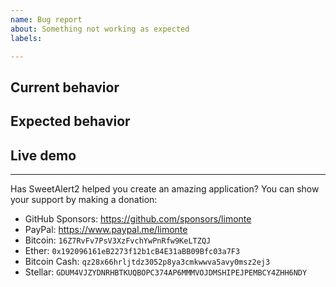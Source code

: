 ```yaml
---
name: Bug report
about: Something not working as expected
labels:

---
```


## Current behavior

<!-- Describe how the issue manifests. -->

## Expected behavior

<!-- Describe what the desired behavior would be. -->

## Live demo <!-- !!! THIS SECTION IS REQUIRED !!! -->

<!--
Provide a working example in order for us to be able to reproduce the issue.
ISSUE-REPORTS WITHOUT A LIVE DEMO OR A WORKING EXAMPLE WILL BE CLOSED!
-->
<!--
The live demo template: https://sweetalert2.glitch.me/
Instructions: https://github.com/sweetalert2/sweetalert2/wiki/How-to-provide-live-example-for-issue
-->

---

Has SweetAlert2 helped you create an amazing application? You can show your support by making a donation:

- GitHub Sponsors: https://github.com/sponsors/limonte
- PayPal: https://www.paypal.me/limonte
- Bitcoin: `16Z7RvFv7PsV3XzFvchYwPnRfw9KeLTZQJ`
- Ether: `0x192096161eB2273f12b1cB4E31aBB09Bfc03a7F3`
- Bitcoin Cash: `qz28x66hrljtdz3052p8ya3cmkwwva5avy0msz2ej3`
- Stellar: `GDUM4VJZYDNRHBTKUQBOPC374AP6MMMVOJDMSHIPEJPEMBCY4ZHH6NDY`
